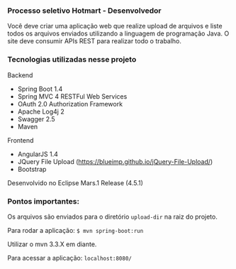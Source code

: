 ### Processo seletivo Hotmart - Desenvolvedor
Você deve criar uma aplicação web que realize upload de arquivos e liste todos os arquivos enviados utilizando a linguagem de programação Java. O site deve consumir APIs REST para realizar todo o trabalho.


### Tecnologias utilizadas nesse projeto

Backend
* Spring Boot 1.4
* Spring MVC 4 RESTFul Web Services
* OAuth 2.0 Authorization Framework
* Apache Log4j 2
* Swagger 2.5
* Maven

Frontend
* AngularJS 1.4
* JQuery File Upload (https://blueimp.github.io/jQuery-File-Upload/)
* Bootstrap

Desenvolvido no Eclipse Mars.1 Release (4.5.1)

### Pontos importantes:

Os arquivos são enviados para o diretório `upload-dir` na raiz do projeto.

Para rodar a aplicação:
`$ mvn spring-boot:run`

Utilizar o mvn 3.3.X em diante.

Para acessar a aplicação: `localhost:8080/`



